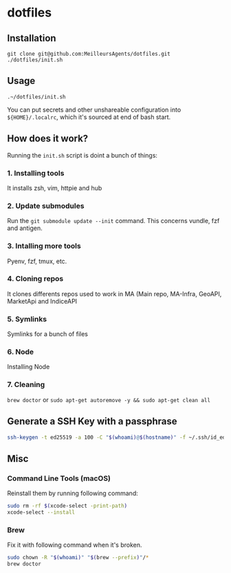 # dotfiles


## Installation
```
git clone git@github.com:MeilleursAgents/dotfiles.git
./dotfiles/init.sh
```


## Usage
```
.~/dotfiles/init.sh
```
You can put secrets and other unshareable configuration into `${HOME}/.localrc`, which it's sourced at end of bash start.


## How does it work?
Running the `init.sh` script is doint a bunch of things:
### 1. Installing tools
It installs zsh, vim, httpie and hub

### 2. Update submodules
Run the `git submodule update --init` command. This concerns vundle, fzf and antigen.
### 3. Intalling more tools
Pyenv, fzf, tmux, etc.
### 4. Cloning repos
It clones differents repos used to work in MA (Main repo, MA-Infra, GeoAPI, MarketApi and IndiceAPI
### 5. Symlinks
Symlinks for a bunch of files
### 6. Node
Installing Node
### 7. Cleaning
`brew doctor` or `sudo apt-get autoremove -y && sudo apt-get clean all`


## Generate a SSH Key with a passphrase
```bash
ssh-keygen -t ed25519 -a 100 -C "$(whoami)@$(hostname)" -f ~/.ssh/id_ed25519
```

## Misc
### Command Line Tools (macOS)
Reinstall them by running following command:
```bash
sudo rm -rf $(xcode-select -print-path)
xcode-select --install
```
### Brew
Fix it with following command when it's broken.
```bash
sudo chown -R "$(whoami)" "$(brew --prefix)"/*
brew doctor
```
